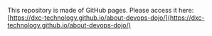 This repository is made of GitHub pages. Please access it here: [https://dxc-technology.github.io/about-devops-dojo/](https://dxc-technology.github.io/about-devops-dojo/)
